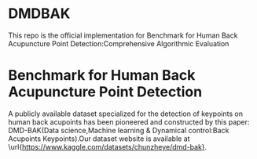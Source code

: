 # DMDBAK
This repo is the official implementation for Benchmark for Human Back Acupuncture Point Detection:Comprehensive Algorithmic Evaluation
# Benchmark for Human Back Acupuncture Point Detection
A publicly available dataset specialized for the detection of keypoints on human back acupoints has been pioneered and constructed by this paper: DMD-BAK(Data science,Machine learning & Dynamical control:Back Acupoints Keypoints).Our dataset website is available at \url{https://www.kaggle.com/datasets/chunzheye/dmd-bak}.
